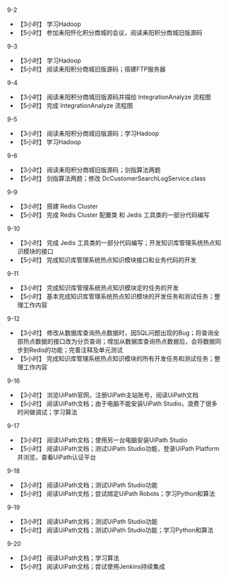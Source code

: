 
9-2

- 【3小时】 学习Hadoop
- 【5小时】 参加耒阳怀化积分商城的会议，阅读耒阳积分商城旧版源码

9-3

- 【3小时】  学习Hadoop
- 【5小时】  阅读耒阳积分商城旧版源码；搭建FTP服务器

9-4

- 【3小时】 阅读耒阳积分商城旧版源码并描绘 IntegrationAnalyze 流程图
- 【5小时】 完成 IntegrationAnalyze 流程图

9-5

- 【3小时】 阅读耒阳积分商城旧版源码；学习Hadoop
- 【5小时】 学习Hadoop

9-6

- 【3小时】 阅读耒阳积分商城旧版源码；剑指算法两题
- 【5小时】 剑指算法两题；修改 DcCustomerSearchLogService.class

9-9

- 【3小时】 搭建 Redis Cluster
- 【5小时】 完成 Redis Cluster 配置类 和 Jedis 工具类的一部分代码编写

9-10

- 【3小时】 完成  Jedis 工具类的一部分代码编写；开发知识库管理系统热点知识模块的接口
- 【5小时】 完成知识库管理系统热点知识模块接口和业务代码的开发

9-11

- 【3小时】 完成知识库管理系统热点知识模块定时任务的开发
- 【5小时】 基本完成知识库管理系统热点知识模块的开发任务和测试任务；整理工作内容

9-12

- 【3小时】 修改从数据库查询热点数据时，因SQL问题出现的Bug；将查询全部热点数据的接口改为分页查询；增加从数据库查询热点数据后，会将数据同步到Redis的功能；完善注释及单元测试
- 【5小时】 完成知识库管理系统热点知识模块的所有开发任务和测试任务；整理工作内容

9-16

- 【3小时】 浏览UiPath官网，注册UiPath主站账号，阅读UiPath文档
- 【5小时】 阅读UiPath文档；由于电脑不能安装UiPath Studio，浪费了很多时间做调试；学习算法

9-17

- 【3小时】 阅读UiPath文档；使用另一台电脑安装UiPath Studio
- 【5小时】 阅读UiPath文档；测试UiPath Studio功能，登录UiPath Platform 并浏览，查看UiPath认证平台

9-18

- 【3小时】 阅读UiPath文档；测试UiPath Studio功能
- 【5小时】 阅读UiPath文档；尝试绑定UiPath Robots；学习Python和算法

9-19

- 【3小时】 阅读UiPath文档；测试UiPath Studio功能
- 【5小时】 阅读UiPath文档；测试UiPath Studio功能；学习Python和算法

9-20

- 【3小时】 阅读UiPath文档；学习算法
- 【5小时】 阅读UiPath文档；尝试使用Jenkins持续集成